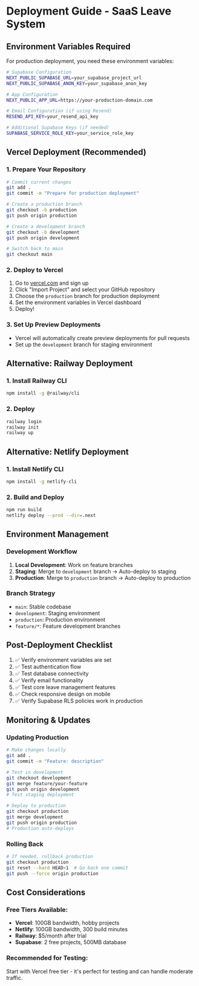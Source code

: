 # Deployment Guide - SaaS Leave System

## Environment Variables Required

For production deployment, you need these environment variables:

```bash
# Supabase Configuration
NEXT_PUBLIC_SUPABASE_URL=your_supabase_project_url
NEXT_PUBLIC_SUPABASE_ANON_KEY=your_supabase_anon_key

# App Configuration  
NEXT_PUBLIC_APP_URL=https://your-production-domain.com

# Email Configuration (if using Resend)
RESEND_API_KEY=your_resend_api_key

# Additional Supabase Keys (if needed)
SUPABASE_SERVICE_ROLE_KEY=your_service_role_key
```

## Vercel Deployment (Recommended)

### 1. Prepare Your Repository
```bash
# Commit current changes
git add .
git commit -m "Prepare for production deployment"

# Create a production branch
git checkout -b production
git push origin production

# Create a development branch  
git checkout -b development
git push origin development

# Switch back to main
git checkout main
```

### 2. Deploy to Vercel
1. Go to [vercel.com](https://vercel.com) and sign up
2. Click "Import Project" and select your GitHub repository
3. Choose the `production` branch for production deployment
4. Set the environment variables in Vercel dashboard
5. Deploy!

### 3. Set Up Preview Deployments
- Vercel will automatically create preview deployments for pull requests
- Set up the `development` branch for staging environment

## Alternative: Railway Deployment

### 1. Install Railway CLI
```bash
npm install -g @railway/cli
```

### 2. Deploy
```bash
railway login
railway init
railway up
```

## Alternative: Netlify Deployment

### 1. Install Netlify CLI
```bash
npm install -g netlify-cli
```

### 2. Build and Deploy
```bash
npm run build
netlify deploy --prod --dir=.next
```

## Environment Management

### Development Workflow
1. **Local Development**: Work on feature branches
2. **Staging**: Merge to `development` branch → Auto-deploy to staging
3. **Production**: Merge to `production` branch → Auto-deploy to production

### Branch Strategy
- `main`: Stable codebase
- `development`: Staging environment
- `production`: Production environment  
- `feature/*`: Feature development branches

## Post-Deployment Checklist

1. ✅ Verify environment variables are set
2. ✅ Test authentication flow
3. ✅ Test database connectivity
4. ✅ Verify email functionality
5. ✅ Test core leave management features
6. ✅ Check responsive design on mobile
7. ✅ Verify Supabase RLS policies work in production

## Monitoring & Updates

### Updating Production
```bash
# Make changes locally
git add .
git commit -m "Feature: description"

# Test in development
git checkout development
git merge feature/your-feature
git push origin development
# Test staging deployment

# Deploy to production
git checkout production  
git merge development
git push origin production
# Production auto-deploys
```

### Rolling Back
```bash
# If needed, rollback production
git checkout production
git reset --hard HEAD~1  # Go back one commit
git push --force origin production
```

## Cost Considerations

### Free Tiers Available:
- **Vercel**: 100GB bandwidth, hobby projects
- **Netlify**: 100GB bandwidth, 300 build minutes
- **Railway**: $5/month after trial
- **Supabase**: 2 free projects, 500MB database

### Recommended for Testing:
Start with Vercel free tier - it's perfect for testing and can handle moderate traffic. 